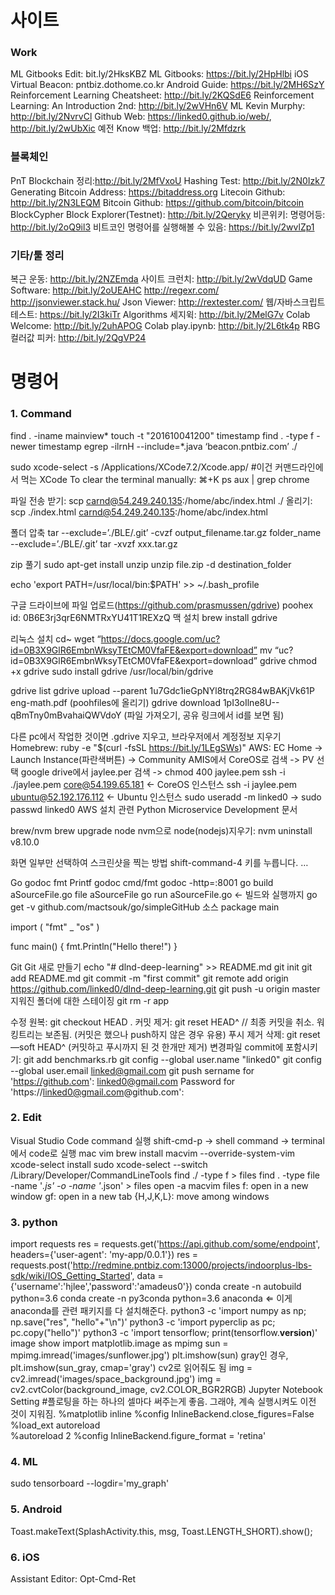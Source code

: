 # 사이트
### Work
ML Gitbooks Edit: bit.ly/2HksKBZ
ML Gitbooks: https://bit.ly/2HpHlbi
iOS Virtual Beacon: pntbiz.dothome.co.kr
Android Guide: https://bit.ly/2MH6SzY
Reinforcement Learning Cheatsheet: http://bit.ly/2KQSdE6
Reinforcement Learning: An Introduction 2nd: http://bit.ly/2wVHn6V
ML Kevin Murphy: http://bit.ly/2NvrvCl
Github Web: https://linked0.github.io/web/, http://bit.ly/2wUbXic
예전 Know 백업: http://bit.ly/2Mfdzrk

### 블록체인
PnT Blockchain 정리:http://bit.ly/2MfVxoU
Hashing Test: http://bit.ly/2N0Izk7
Generating Bitcoin Address: https://bitaddress.org
Litecoin Github:  http://bit.ly/2N3LEQM
Bitcoin Github: https://github.com/bitcoin/bitcoin
BlockCypher Block Explorer(Testnet): http://bit.ly/2Qeryky
비콘위키: 명령어등: http://bit.ly/2oQ9il3
비트코인 명령어를 실행해볼 수 있음: https://bit.ly/2wvlZp1

### 기타/툴 정리
복근 운동: http://bit.ly/2NZEmda
사이트 크런치: http://bit.ly/2wVdqUD
Game Software: http://bit.ly/2oUEAHC
http://regexr.com/
http://jsonviewer.stack.hu/
Json Viewer: http://rextester.com/
웹/자바스크립트 테스트: https://bit.ly/2I3kiTr
Algorithms 세지윅: http://bit.ly/2MelG7v
Colab Welcome: http://bit.ly/2uhAPOG
Colab play.ipynb: http://bit.ly/2L6tk4p
RBG 컬러값 피커: http://bit.ly/2QgVP24

# 명령어 
### 1. Command
find . -iname mainview*
touch -t "201610041200" timestamp
find . -type f -newer timestamp
egrep -ilrnH --include=*.java ‘beacon.pntbiz.com’ ./

sudo xcode-select -s /Applications/XCode7.2/Xcode.app/    #이건 커맨드라인에서 먹는 XCode
To clear the terminal manually: ⌘+K
ps aux | grep chrome

파일 전송
받기: scp carnd@54.249.240.135:/home/abc/index.html ./
올리기: scp ./index.html carnd@54.249.240.135:/home/abc/index.html

폴더 압축
tar --exclude=’./BLE/.git’ -cvzf output_filename.tar.gz folder_name --exclude=’./BLE/.git’
tar -xvzf xxx.tar.gz

zip 풀기
sudo apt-get install unzip
unzip file.zip -d destination_folder

echo 'export PATH=/usr/local/bin:$PATH' >> ~/.bash_profile

구글 드라이브에 파일 업로드(https://github.com/prasmussen/gdrive)
poohex id: 0B6E3rj3qrE6NMTRxYU41T1REXzQ
맥 설치
brew install gdrive

리눅스 설치
cd~
wget “https://docs.google.com/uc?id=0B3X9GlR6EmbnWksyTEtCM0VfaFE&export=download”
mv “uc?id=0B3X9GlR6EmbnWksyTEtCM0VfaFE&export=download” gdrive
chmod +x gdrive
sudo install gdrive /usr/local/bin/gdrive

gdrive list
gdrive upload --parent 1u7Gdc1ieGpNYl8trq2RG84wBAKjVk61P eng-math.pdf (poohfiles에 올리기)
gdrive download 1pI3oIlne8U--qBmTny0mBvahaiQWVdoY (파일 가져오기, 공유 링크에서 id를 보면 됨)

다른 pc에서 작업한 것이면 .gdrive 지우고, 브라우저에서 계정정보 지우기
Homebrew: ruby -e "$(curl -fsSL https://bit.ly/1LEgSWs)"
AWS: EC Home -> Launch Instance(파란색버튼) -> Community AMIS에서 CoreOS로 검색 -> PV 선택
google drive에서 jaylee.per 검색 -> chmod 400 jaylee.pem 
ssh -i ./jaylee.pem core@54.199.65.181 ← CoreOS 인스턴스
ssh -i jaylee.pem ubuntu@52.192.176.112 ← Ubuntu 인스턴스
sudo useradd -m linked0 -> sudo passwd linked0
AWS 설치 관련 Python Microservice Development 문서

brew/nvm
brew upgrade node
nvm으로 node(nodejs)지우기: nvm uninstall v8.10.0

화면 일부만 선택하여 스크린샷을 찍는 방법
shift-command-4 키를 누릅니다. …

Go
godoc fmt Printf
godoc cmd/fmt
godoc -http=:8001
go build aSourceFile.go
file aSourceFile
go run aSourceFile.go ← 빌드와 실행까지
go get -v github.com/mactsouk/go/simpleGitHub
소스
package main 
 
import ( 
    "fmt" 
    _ "os" 
) 
 
func main() { 
    fmt.Println("Hello there!") 
}

Git
Git 새로 만들기 
echo "# dlnd-deep-learning" >> README.md
git init
git add README.md
git commit -m "first commit"
git remote add origin https://github.com/linked0/dlnd-deep-learning.git
git push -u origin master
지워진 폴더에 대한 스테이징
git rm -r app

수정 원복: git checkout HEAD .
커밋 제거: git reset HEAD^    // 최종 커밋을 취소. 워킹트리는 보존됨. (커밋은 했으나 push하지 않은 경우 유용)
푸시 제거 삭제: git reset —soft HEAD^ (커밋하고 푸시까지 된 것 한개만 제거)
변경파일 commit에 포함시키기: git add benchmarks.rb
git config --global user.name "linked0"
git config --global user.email linked@gmail.com
git push
sername for 'https://github.com': linked0@gmail.com
Password for 'https://linked0@gmail.com@github.com': 

### 2. Edit
Visual Studio Code command 실행
shift-cmd-p -> shell command -> terminal에서 code로 실행
mac vim
brew install macvim --override-system-vim
xcode-select install
sudo xcode-select --switch /Library/Developer/CommandLineTools
find ./ -type f > files
find . -type file -name '*.js' -o -name '*.json' > files
open -a macvim files
<ctl-w>f: open in a new window
<ctl-w>gf: open in a new tab
<c-w> {H,J,K,L}: move among windows

### 3. python
import requests
res = requests.get('https://api.github.com/some/endpoint', headers={'user-agent': 'my-app/0.0.1'})
res = requests.post('http://redmine.pntbiz.com:13000/projects/indoorplus-lbs-sdk/wiki/IOS_Getting_Started', data = {'username':'hjlee','password':'amadeus0'})
conda create -n autobuild python=3.6
conda create -n py3conda python=3.6 anaconda ⇐ 이게 anaconda를 관련 패키지를 다 설치해준다.
python3 -c 'import numpy as np; np.save("res", "hello"+"\n")'
python3 -c 'import pyperclip as pc; pc.copy("hello")'
python3 -c 'import tensorflow; print(tensorflow.__version__)'
image show
import matplotlib.image as mpimg
sun = mpimg.imread('images/sunflower.jpg')
plt.imshow(sun)
gray인 경우, plt.imshow(sun_gray, cmap='gray')
cv2로 읽어줘도 됨
img = cv2.imread('images/space_background.jpg')
img = cv2.cvtColor(background_image, cv2.COLOR_BGR2RGB)
Jupyter Notebook Setting
#플로팅을 하는 하나의 셀마다 써주는게 좋음. 그래야, 계속 실행시켜도 이전 것이 지워짐.
%matplotlib inline
%config InlineBackend.close_figures=False
%load_ext autoreload			
%autoreload 2
%config InlineBackend.figure_format = 'retina'

### 4. ML
sudo tensorboard --logdir='my_graph'

### 5. Android
Toast.makeText(SplashActivity.this, msg, Toast.LENGTH_SHORT).show();
 
### 6. iOS
Assistant Editor: Opt-Cmd-Ret
